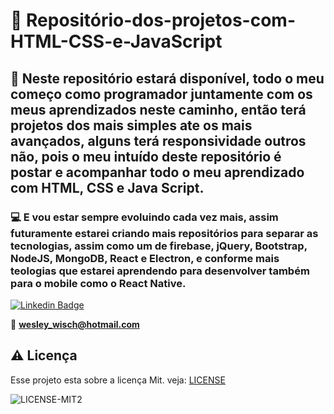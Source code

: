 #  📝 Repositório-dos-projetos-com-HTML-CSS-e-JavaScript

## 💬 Neste repositório estará disponível, todo o meu começo como programador juntamente com os meus aprendizados neste caminho, então terá projetos dos mais simples ate os mais avançados, alguns terá responsividade outros não, pois o meu intuído deste repositório é postar e acompanhar todo o meu aprendizado com HTML, CSS e Java Script.

### 💻 E vou estar sempre evoluindo cada vez mais, assim futuramente estarei criando mais repositórios para separar as tecnologias, assim como um de firebase, jQuery, Bootstrap, NodeJS, MongoDB, React e Electron, e conforme mais teologias que estarei aprendendo para desenvolver também para o mobile como o React Native.

[![Linkedin Badge](https://img.shields.io/badge/-LinkedIn-blue?style=flat-square&logo=Linkedin&logoColor=white&link=https://www.linkedin.com/in/wesley-wisch/)](https://www.linkedin.com/in/wesley-wisch/)

📧 **[wesley_wisch@hotmail.com](mailto:wesley_wisch@hotmail.com)**

##  ⚠️  Licença
Esse projeto esta sobre a licença Mit. veja: [LICENSE](https://github.com/wesleywisch/Repositorio-HTML-CSS-JavaScript/blob/main/LICENSE)

![LICENSE-MIT2](https://user-images.githubusercontent.com/79159487/114733599-7c478980-9d11-11eb-98da-262603bc1c13.png)
